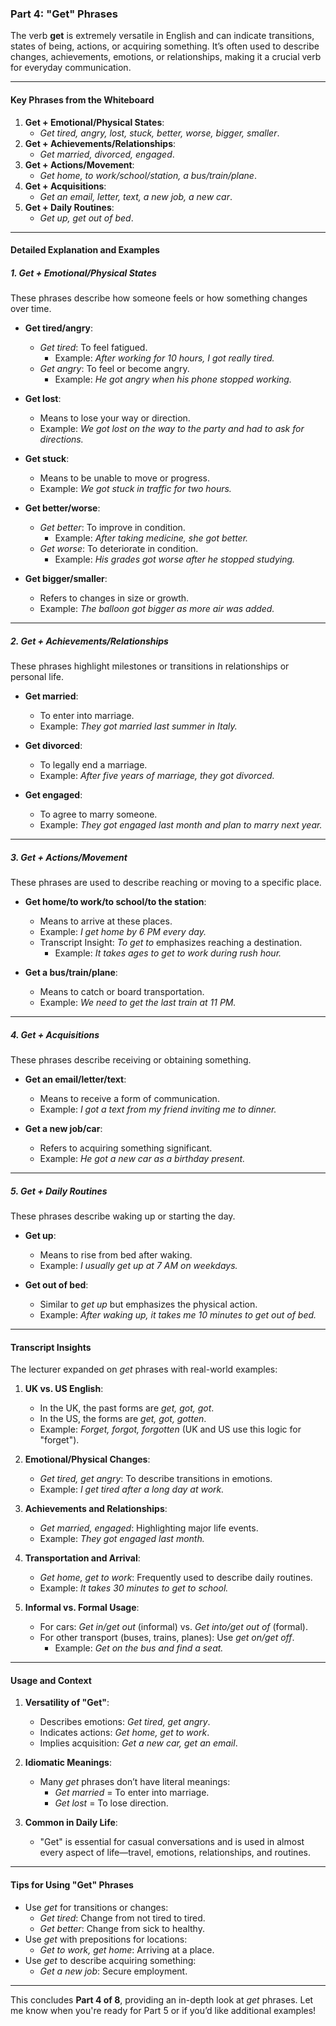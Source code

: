 ### **Part 4: "Get" Phrases**

The verb **get** is extremely versatile in English and can indicate transitions, states of being, actions, or acquiring something. It’s often used to describe changes, achievements, emotions, or relationships, making it a crucial verb for everyday communication.

---

#### **Key Phrases from the Whiteboard**

1. **Get + Emotional/Physical States**:
    - _Get tired, angry, lost, stuck, better, worse, bigger, smaller_.
2. **Get + Achievements/Relationships**:
    - _Get married, divorced, engaged_.
3. **Get + Actions/Movement**:
    - _Get home, to work/school/station, a bus/train/plane_.
4. **Get + Acquisitions**:
    - _Get an email, letter, text, a new job, a new car_.
5. **Get + Daily Routines**:
    - _Get up, get out of bed_.

---

#### **Detailed Explanation and Examples**

##### **1. Get + Emotional/Physical States**

These phrases describe how someone feels or how something changes over time.

- **Get tired/angry**:
    
    - _Get tired_: To feel fatigued.
        - Example: _After working for 10 hours, I got really tired._
    - _Get angry_: To feel or become angry.
        - Example: _He got angry when his phone stopped working._
- **Get lost**:
    
    - Means to lose your way or direction.
    - Example: _We got lost on the way to the party and had to ask for directions._
- **Get stuck**:
    
    - Means to be unable to move or progress.
    - Example: _We got stuck in traffic for two hours._
- **Get better/worse**:
    
    - _Get better_: To improve in condition.
        - Example: _After taking medicine, she got better._
    - _Get worse_: To deteriorate in condition.
        - Example: _His grades got worse after he stopped studying._
- **Get bigger/smaller**:
    
    - Refers to changes in size or growth.
    - Example: _The balloon got bigger as more air was added._

---

##### **2. Get + Achievements/Relationships**

These phrases highlight milestones or transitions in relationships or personal life.

- **Get married**:
    
    - To enter into marriage.
    - Example: _They got married last summer in Italy._
- **Get divorced**:
    
    - To legally end a marriage.
    - Example: _After five years of marriage, they got divorced._
- **Get engaged**:
    
    - To agree to marry someone.
    - Example: _They got engaged last month and plan to marry next year._

---

##### **3. Get + Actions/Movement**

These phrases are used to describe reaching or moving to a specific place.

- **Get home/to work/to school/to the station**:
    
    - Means to arrive at these places.
    - Example: _I get home by 6 PM every day._
    - Transcript Insight: _To get to_ emphasizes reaching a destination.
        - Example: _It takes ages to get to work during rush hour._
- **Get a bus/train/plane**:
    
    - Means to catch or board transportation.
    - Example: _We need to get the last train at 11 PM._

---

##### **4. Get + Acquisitions**

These phrases describe receiving or obtaining something.

- **Get an email/letter/text**:
    
    - Means to receive a form of communication.
    - Example: _I got a text from my friend inviting me to dinner._
- **Get a new job/car**:
    
    - Refers to acquiring something significant.
    - Example: _He got a new car as a birthday present._

---

##### **5. Get + Daily Routines**

These phrases describe waking up or starting the day.

- **Get up**:
    
    - Means to rise from bed after waking.
    - Example: _I usually get up at 7 AM on weekdays._
- **Get out of bed**:
    
    - Similar to _get up_ but emphasizes the physical action.
    - Example: _After waking up, it takes me 10 minutes to get out of bed._

---

#### **Transcript Insights**

The lecturer expanded on _get_ phrases with real-world examples:

1. **UK vs. US English**:
    
    - In the UK, the past forms are _get, got, got_.
    - In the US, the forms are _get, got, gotten_.
    - Example: _Forget, forgot, forgotten_ (UK and US use this logic for "forget").
2. **Emotional/Physical Changes**:
    
    - _Get tired, get angry_: To describe transitions in emotions.
    - Example: _I get tired after a long day at work._
3. **Achievements and Relationships**:
    
    - _Get married, engaged_: Highlighting major life events.
    - Example: _They got engaged last month._
4. **Transportation and Arrival**:
    
    - _Get home, get to work_: Frequently used to describe daily routines.
    - Example: _It takes 30 minutes to get to school._
5. **Informal vs. Formal Usage**:
    
    - For cars: _Get in/get out_ (informal) vs. _Get into/get out of_ (formal).
    - For other transport (buses, trains, planes): Use _get on/get off_.
        - Example: _Get on the bus and find a seat._

---

#### **Usage and Context**

1. **Versatility of "Get"**:
    
    - Describes emotions: _Get tired, get angry_.
    - Indicates actions: _Get home, get to work_.
    - Implies acquisition: _Get a new car, get an email_.
2. **Idiomatic Meanings**:
    
    - Many _get_ phrases don’t have literal meanings:
        - _Get married_ = To enter into marriage.
        - _Get lost_ = To lose direction.
3. **Common in Daily Life**:
    
    - "Get" is essential for casual conversations and is used in almost every aspect of life—travel, emotions, relationships, and routines.

---

#### **Tips for Using "Get" Phrases**

- Use _get_ for transitions or changes:
    - _Get tired_: Change from not tired to tired.
    - _Get better_: Change from sick to healthy.
- Use _get_ with prepositions for locations:
    - _Get to work, get home_: Arriving at a place.
- Use _get_ to describe acquiring something:
    - _Get a new job_: Secure employment.

---

This concludes **Part 4 of 8**, providing an in-depth look at _get_ phrases. Let me know when you're ready for Part 5 or if you’d like additional examples!
